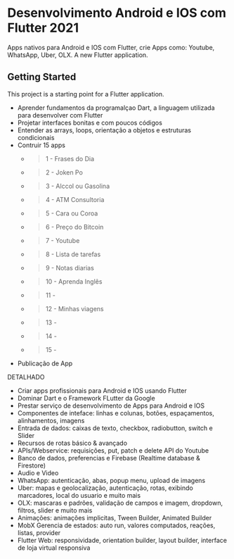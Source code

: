 # Desenvolvimento Android e IOS com Flutter 2021
Apps nativos para Android e IOS com Flutter, crie Apps como: Youtube, WhatsApp, Uber, OLX.
A new Flutter application.

## Getting Started

This project is a starting point for a Flutter application.

- Aprender fundamentos da programalçao Dart, a linguagem utilizada para desenvolver com Flutter
- Projetar interfaces bonitas e com poucos códigos
- Entender as arrays, loops, orientação a objetos e estruturas condicionais
- Contruir 15 apps
  - > 1 - Frases do Dia 
  - > 2 - Joken Po
  - > 3 - Alccol ou Gasolina
  - > 4 - ATM Consultoria
  - > 5 - Cara ou Coroa
  - > 6 - Preço do Bitcoin
  - > 7 - Youtube
  - > 8 - Lista de tarefas
  - > 9 - Notas diarias
  - > 10 - Aprenda Inglês
  - > 11 -
  - > 12 - Minhas viagens
  - > 13 - 
  - > 14 -
  - > 15 - 
- Publicação de App


DETALHADO
- Criar apps profissionais para Android e IOS usando Flutter
- Dominar Dart e o Framework FLutter da Google
- Prestar serviço de desenvolvimento de Apps para Android e IOS
- Componentes de inteface: linhas e colunas,  botões, espaçamentos, alinhamentos, imagens
- Entrada de dados: caixas de texto, checkbox, radiobutton, switch e Slider
- Recursos de rotas básico & avançado
- APIs/Webservice: requisições, put, patch e delete API do Youtube
- Banco de dados, preferencias e Firebase (Realtime database & Firestore)
- Audio e Video
- WhatsApp: autenticação, abas, popup menu, upload de imagens
- Uber: mapas e geolocalização, autenticação, rotas, exibindo marcadores, local do usuario e muito mais
- OLX: mascaras e padrões, validação de campos e imagem, dropdown, filtros, slider e muito mais
- Animações: animações implicitas, Tween Builder, Animated Builder
- MobX Gerencia de estados: auto run, valores computados, reações, listas, provider
- Flutter Web: responsividade, orientation builder, layout builder, interface de loja virtual responsiva
